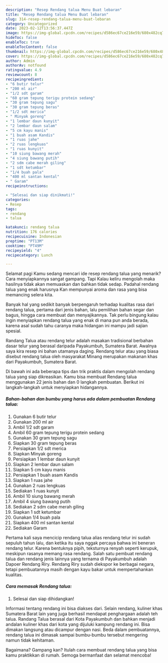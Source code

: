 ```yaml
---
description: "Resep Rendang talua Menu Buat lebaran"
title: "Resep Rendang talua Menu Buat lebaran"
slug: 314-resep-rendang-talua-menu-buat-lebaran
category: Uncategorized
date: 2023-02-12T13:56:37.447Z
image: https://img-global.cpcdn.com/recipes/d586ec67ce216e59/680x482cq70/rendang-talua-foto-resep-utama.jpg
hideToc: false
enableToc: true
enableTocContent: false
thumbnail: https://img-global.cpcdn.com/recipes/d586ec67ce216e59/680x482cq70/rendang-talua-foto-resep-utama.jpg
cover: https://img-global.cpcdn.com/recipes/d586ec67ce216e59/680x482cq70/rendang-talua-foto-resep-utama.jpg
author: Admin
authorAv: notfound
ratingvalue: 4.9
reviewcount: 8
recipeingredient:
- "6 butir telur"
- "200 ml air"
- "1/2 sdt garam"
- "60 gram tepung terigu protein sedang"
- "30 gram tepung sagu"
- "30 gram tepung beras"
- "1/2 sdt merica"
- " Minyak goreng"
- "1 lembar daun kunyit"
- "2 lembar daun salam"
- "5 cm kayu manis"
- "1 buah asam Kandis"
- "1 ruas jahe"
- "2 ruas lengkuas"
- "1 ruas kunyit"
- "10 siung bawang merah"
- "4 siung bawang putih"
- "2 sdm cabe merah giling"
- "1 sdt ketumbar"
- "1/4 buah pala"
- "400 ml santan kental"
- " Garam"
recipeinstructions:

- "Selesai dan siap dinikmati!"
categories:
- Resep
tags:
- rendang
- talua

katakunci: rendang talua 
nutrition: 176 calories
recipecuisine: Indonesian
preptime: "PT13M"
cooktime: "PT49M"
recipeyield: "4"
recipecategory: Lunch

---
```



Selamat pagi Kamu sedang mencari ide resep rendang talua yang menarik? Cara menyiapkannya sangat gampang. Tapi Kalau keliru mengolah maka hasilnya tidak akan memuaskan dan bahkan tidak sedap. Padahal rendang talua yang enak harusnya Kan mempunyai aroma dan rasa yang bisa memancing selera kita.


Banyak hal yang sedikit banyak berpengaruh terhadap kualitas rasa dari rendang talua, pertama dari jenis bahan, lalu pemilihan bahan segar dan bagus, hingga cara membuat dan menyajikannya. Tak perlu bingung kalau ingin menyiapkan rendang talua yang enak di mana pun anda berada, karena asal sudah tahu caranya maka hidangan ini mampu jadi sajian spesial.

Randang Talua atau rendang telur adalah masakan tradisional berbahan dasar telur yang berasal daripada Payakumbuh, Sumatera Barat. Awalnya saya kira resep ini bahan utamanya daging. Rendang telur atau yang biasa disebut rendang talua oleh masyarakat Minang merupakan makanan khas dari Payakumbuh, Sumatera Barat.


Di bawah ini ada beberapa tips dan trik praktis dalam mengolah rendang talua yang siap dikreasikan. Kamu bisa membuat Rendang talua menggunakan 22 jenis bahan dan 0 langkah pembuatan. Berikut ini langkah-langkah untuk menyiapkan hidangannya.

<!--inarticleads1-->

##### Bahan-bahan dan bumbu yang harus ada dalam pembuatan Rendang talua:

1. Gunakan 6 butir telur
1. Gunakan 200 ml air
1. Ambil 1/2 sdt garam
1. Ambil 60 gram tepung terigu protein sedang
1. Gunakan 30 gram tepung sagu
1. Siapkan 30 gram tepung beras
1. Persiapkan 1/2 sdt merica
1. Siapkan  Minyak goreng
1. Persiapkan 1 lembar daun kunyit
1. Siapkan 2 lembar daun salam
1. Siapkan 5 cm kayu manis
1. Persiapkan 1 buah asam Kandis
1. Siapkan 1 ruas jahe
1. Gunakan 2 ruas lengkuas
1. Sediakan 1 ruas kunyit
1. Ambil 10 siung bawang merah
1. Ambil 4 siung bawang putih
1. Sediakan 2 sdm cabe merah giling
1. Siapkan 1 sdt ketumbar
1. Gunakan 1/4 buah pala
1. Siapkan 400 ml santan kental
1. Sediakan  Garam


Pertama kali saya mencicip rendang talua alias rendang telur ini sudah sepuluh tahun lalu, dan ketika itu saya nggak percaya bahwa ini beneran rendang telur. Karena bentuknya pipih, teksturnya renyah seperti kerupuk, meskipun rasanya memang rasa rendang. Salah satu pembuat rendang talua dan rendang jenis lainnya yang ternama di Payakumbuh adalah Dapoer Rendang Riry. Rendang Riry sudah diekspor ke berbagai negara, tetapi pembuatannya masih dengan kayu bakar untuk mempertahankan kualitas. 

<!--inarticleads2-->

##### Cara memasak Rendang talua:


1. Selesai dan siap dihidangkan!

Informasi tentang rendang ini bisa diakses dari. Selain rendang, kuliner khas Sumatera Barat lain yang juga berhasil mendapat penghargaan adalah teh talua. Randang Talua berasal dari Kota Payakumbuh dan bahkan menjadi andalan kuliner khas dari kota yang dijuluki kampung rendang ini. Bisa dimakan langsung atau dicampur dengan nasi. Beda dalam pembuatannya, rendang talua ini dimasak sampai bumbu-bumbu tersebut mengering namun tidak kehitaman. 

Bagaimana? Gampang kan? Itulah cara membuat rendang talua yang bisa kamu praktikkan di rumah. Semoga bermanfaat dan selamat mencoba!
